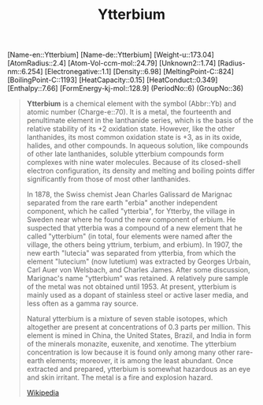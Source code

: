 ﻿---
title: "Ytterbium"
type: Element
GroupName: Lanthanide-Group
SpocWebEntityId: 21966
---
[Name-en::Ytterbium]
[Name-de::Ytterbium]
[Weight-u::173.04]
[AtomRadius::2.4]
[Atom-Vol-ccm-mol::24.79]
[Unknown2::1.74]
[Radius-nm::6.254]
[Electronegative::1.1]
[Density::6.98]
[MeltingPoint-C::824]
[BoilingPoint-C::1193]
[HeatCapacity::0.15]
[HeatConduct::0.349]
[Enthalpy::7.66]
[FormEnergy-kj-mol::128.9]
(PeriodNo::6)
(GroupNo::36)


> **Ytterbium** is a chemical element with the symbol (Abbr::Yb) and atomic number (Charge-e::70). It is a metal, the fourteenth and penultimate element in the lanthanide series, which is the basis of the relative stability of its +2 oxidation state. However, like the other lanthanides, its most common oxidation state is +3, as in its oxide, halides, and other compounds. In aqueous solution, like compounds of other late lanthanides, soluble ytterbium compounds form complexes with nine water molecules. Because of its closed-shell electron configuration, its density and melting and boiling points differ significantly from those of most other lanthanides.
>
> In 1878, the Swiss chemist Jean Charles Galissard de Marignac separated from the rare earth "erbia" another independent component, which he called "ytterbia", for Ytterby, the village in Sweden near where he found the new component of erbium. He suspected that ytterbia was a compound of a new element that he called "ytterbium" (in total, four elements were named after the village, the others being yttrium, terbium, and erbium). In 1907, the new earth "lutecia" was separated from ytterbia, from which the element "lutecium" (now lutetium) was extracted by Georges Urbain, Carl Auer von Welsbach, and Charles James. After some discussion, Marignac's name "ytterbium" was retained. A relatively pure sample of the metal was not obtained until 1953. At present, ytterbium is mainly used as a dopant of stainless steel or active laser media, and less often as a gamma ray source.
>
> Natural ytterbium is a mixture of seven stable isotopes, which altogether are present at concentrations of 0.3 parts per million. This element is mined in China, the United States, Brazil, and India in form of the minerals monazite, euxenite, and xenotime. The ytterbium concentration is low because it is found only among many other rare-earth elements; moreover, it is among the least abundant. Once extracted and prepared, ytterbium is somewhat hazardous as an eye and skin irritant. The metal is a fire and explosion hazard.
>
> [Wikipedia](https://en.wikipedia.org/wiki/Ytterbium)

